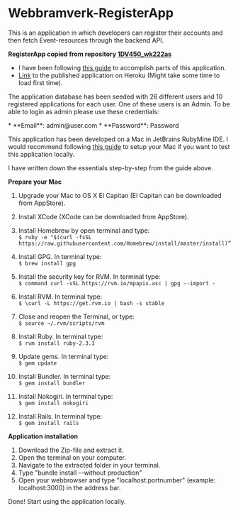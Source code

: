 # Webbramverk-RegisterApp
This is an application in which developers can register their accounts and then fetch Event-resources through the backend API.


**RegisterApp copied from repository [1DV450_wk222as](https://github.com/WictorKihlbaum/1DV450_wk222as)**
* I have been following [this guide](https://www.railstutorial.org/book/frontmatter) to accomplish parts of this application.
* [Link](https://webbramverk-registerapp.herokuapp.com/) to the published application on Heroku (Might take some time to load first time).

<p>
The application database has been seeded with 26 different users and 10 registered applications for each user. One of these users is an Admin. To be able to login as admin please use these credentials:
</p>
* **Email**: admin@user.com
* **Password**: Password


This application has been developed on a Mac in JetBrains RubyMine IDE.
I would recommend following [this guide](http://railsapps.github.io/installrubyonrails-mac.html) to setup your Mac if you want to test this application locally.

I have written down the essentials step-by-step from the guide above.

**Prepare your Mac**

1. Upgrade your Mac to OS X El Capitan (El Capitan can be downloaded from AppStore).

2. Install XCode (XCode can be downloaded from AppStore).

3. Install Homebrew by open terminal and type:  
 `$ ruby -e "$(curl -fsSL https://raw.githubusercontent.com/Homebrew/install/master/install)”`

4. Install GPG. In terminal type:  
`$ brew install gpg`

5. Install the security key for RVM. In terminal type:  
`$ command curl -sSL https://rvm.io/mpapis.asc | gpg --import -`

6. Install RVM. In terminal type:  
`$ \curl -L https://get.rvm.io | bash -s stable`

7. Close and reopen the Terminal, or type:  
`$ source ~/.rvm/scripts/rvm`

8. Install Ruby. In terminal type:  
`$ rvm install ruby-2.3.1`

9. Update gems. In terminal type:  
`$ gem update`

10. Install Bundler. In terminal type:  
`$ gem install bundler`

11. Install Nokogiri. In terminal type:  
`$ gem install nokogiri`

12. Install Rails. In terminal type:   
`$ gem install rails`

**Application installation**
1. Download the Zip-file and extract it.
2. Open the terminal on your computer. 
3. Navigate to the extracted folder in your terminal.
4. Type "bundle install --without production"
5. Open your webbrowser and type "localhost:portnumber" (example: localhost:3000) in the address bar.

Done! Start using the application locally.
